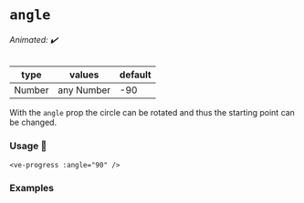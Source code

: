# `angle`

###### Animated: ✔️

| type      | values | default |
| --------- | ------ | ------- |
| Number    | any Number | -90 |

With the `angle` prop the circle can be rotated and thus the starting point can be changed.

### Usage 📜

```vue
<ve-progress :angle="90" />
```

### Examples

<Angle>
<template #code="{ data }">
<CodeGroup>
<CodeGroupItem >

```vue:no-v-pre
<template>
  <ve-progress :progress="{{data.progress}}" :angle="{{data.angle}}"/>
</template>
```

</CodeGroupItem>
</CodeGroup>
</template>
</Angle>
